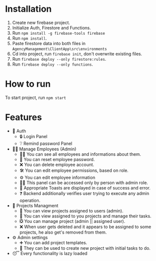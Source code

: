 # Installation
1. Create new firebase project.
2. Initialize Auth, Firestore and Functions.
3. Run `npm install -g firebase-tools firebase`
4. Run `npm install`.
5. Paste firestore data into both files in `AgencyManagement\ClientApp\src\environments`
6. Cd into project, run `firebase init`, don't overwrite existing files.
7. Run `firebase deploy --only firestore:rules`.
8. Run `firebase deploy --only functions`.

# How to run
To start project, run `npm start`

# Features
- 🔐 Auth
  - 🔒 Login Panel
  - ❔ Remind password Panel
- 👨‍💼 Manage Employees (Admin)
  - 👨‍💼 You can see all employees and informations about them.
  - 📨 You can reset employee password.
  - ❌ You can delete employee account.
  - 🛠 You can edit employee permissions, based on role.
  - ⚙ You can edit employee information
  - 👮‍♂️ This panel can be accessed only by person with admin role.
  - 🚫 Appropriate Toasts are displayed in case of success and error.
  - ❓ Backend additionally verifies user trying to execute any admin operation.
- 📲 Projects Managment
  - 🤖 You can view projects assigned to users (admin).
  - 💼 You can view assigned to you projects and manage their tasks.
  - ❎ You can manage project (admin || assigned user).
  - ❌ When user gets deleted and it appears to be assigned to some projects, he also get's removed from them.
- ⚙ Admin settings
  - ➕ You can add project templates.
  - 💾 They can be used to create new project with initial tasks to do.
- 😴 Every functionality is lazy loaded


